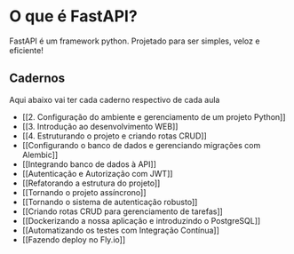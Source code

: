 # O que é FastAPI?
FastAPI é um framework python. Projetado para ser simples, veloz e eficiente!
## Cadernos
Aqui abaixo vai ter cada caderno respectivo de cada aula
- [[2. Configuração do ambiente e gerenciamento de um projeto Python]]
- [[3. Introdução ao desenvolvimento WEB]]
- [[4. Estruturando o projeto e criando rotas CRUD]]
- [[Configurando o banco de dados e gerenciando migrações com Alembic]]
- [[Integrando banco de dados à API]]
- [[Autenticação e Autorização com JWT]]
- [[Refatorando a estrutura do projeto]]
- [[Tornando o projeto assíncrono]]
- [[Tornando o sistema de autenticação robusto]]
- [[Criando rotas CRUD para gerenciamento de tarefas]]
- [[Dockerizando a nossa aplicação e introduzindo o PostgreSQL]]
- [[Automatizando os testes com Integração Contínua]]
- [[Fazendo deploy no Fly.io]]